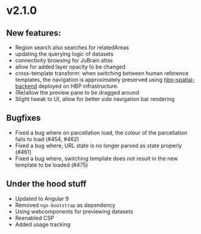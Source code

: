 # v2.1.0

## New features:

- Region search also searches for relatedAreas
- updating the querying logic of datasets
- connectivity browsing for JuBrain atlas
- allow for added layer opacity to be changed
- cross-template transform: when switching between human reference templates, the navigation is approximately preserved using [hbp-spatial-backend](https://github.com/HumanBrainProject/hbp-spatial-backend) deployed on HBP infrastructure.
- (Re)allow the preview pane to be dragged around
- Slight tweak to UI, allow for better side navigation bar rendering

## Bugfixes

- Fixed a bug where on parcellation load, the colour of the parcellation fails to load (#454, #462)
- Fixed a bug where, URL state is no longer parsed as state properly (#461)
- Fixed a bug where, switching template does not result in the new template to be loaded (#475)

## Under the hood stuff

- Updated to Angular 9 
- Removed `ngx-bootstrap` as dependency
- Using webcomponents for previewing datasets
- Reenabled CSP
- Added usage tracking
